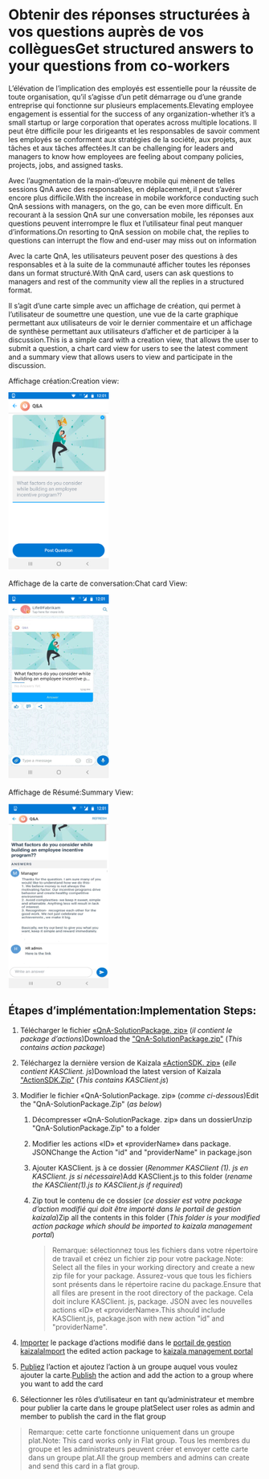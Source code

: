 # <a name="get-structured-answers-to-your-questions-from-co-workers"></a><span data-ttu-id="dd8e4-101">Obtenir des réponses structurées à vos questions auprès de vos collègues</span><span class="sxs-lookup"><span data-stu-id="dd8e4-101">Get structured answers to your questions from co-workers</span></span>

<span data-ttu-id="dd8e4-102">L’élévation de l’implication des employés est essentielle pour la réussite de toute organisation, qu’il s’agisse d’un petit démarrage ou d’une grande entreprise qui fonctionne sur plusieurs emplacements.</span><span class="sxs-lookup"><span data-stu-id="dd8e4-102">Elevating employee engagement is essential for the success of any organization-whether it’s a small startup or large corporation that operates across multiple locations.</span></span> <span data-ttu-id="dd8e4-103">Il peut être difficile pour les dirigeants et les responsables de savoir comment les employés se conforment aux stratégies de la société, aux projets, aux tâches et aux tâches affectées.</span><span class="sxs-lookup"><span data-stu-id="dd8e4-103">It can be challenging for leaders and managers to know how employees are feeling about company policies, projects, jobs, and assigned tasks.</span></span>

<span data-ttu-id="dd8e4-104">Avec l’augmentation de la main-d’œuvre mobile qui mènent de telles sessions QnA avec des responsables, en déplacement, il peut s’avérer encore plus difficile.</span><span class="sxs-lookup"><span data-stu-id="dd8e4-104">With the increase in mobile workforce conducting such QnA sessions with managers, on the go, can be even more difficult.</span></span> <span data-ttu-id="dd8e4-105">En recourant à la session QnA sur une conversation mobile, les réponses aux questions peuvent interrompre le flux et l’utilisateur final peut manquer d’informations.</span><span class="sxs-lookup"><span data-stu-id="dd8e4-105">On resorting to QnA session on mobile chat, the replies to questions can interrupt the flow and end-user may miss out on information</span></span>

<span data-ttu-id="dd8e4-106">Avec la carte QnA, les utilisateurs peuvent poser des questions à des responsables et à la suite de la communauté afficher toutes les réponses dans un format structuré.</span><span class="sxs-lookup"><span data-stu-id="dd8e4-106">With QnA card, users can ask questions to managers and rest of the community view all the replies in a structured format.</span></span>

<span data-ttu-id="dd8e4-107">Il s’agit d’une carte simple avec un affichage de création, qui permet à l’utilisateur de soumettre une question, une vue de la carte graphique permettant aux utilisateurs de voir le dernier commentaire et un affichage de synthèse permettant aux utilisateurs d’afficher et de participer à la discussion.</span><span class="sxs-lookup"><span data-stu-id="dd8e4-107">This is a simple card with a creation view, that allows the user to submit a question, a chart card view for users to see the latest comment and a summary view that allows users to view and participate in the discussion.</span></span>

<span data-ttu-id="dd8e4-108">Affichage création:</span><span class="sxs-lookup"><span data-stu-id="dd8e4-108">Creation view:</span></span>

<img src="QnAImages/1.png" alt="Chat card view Logo" width="200" />

<span data-ttu-id="dd8e4-109">Affichage de la carte de conversation:</span><span class="sxs-lookup"><span data-stu-id="dd8e4-109">Chat card View:</span></span>

<img src="QnAImages/2.png" alt="Chat card view Logo" width="200" />

<span data-ttu-id="dd8e4-110">Affichage de Résumé:</span><span class="sxs-lookup"><span data-stu-id="dd8e4-110">Summary View:</span></span>

<img src="QnAImages/3.png" alt="Chat card view Logo" width="200" />

## <a name="implementation-steps"></a><span data-ttu-id="dd8e4-111">Étapes d’implémentation:</span><span class="sxs-lookup"><span data-stu-id="dd8e4-111">Implementation Steps:</span></span>
1. <span data-ttu-id="dd8e4-112">Télécharger le fichier [«QnA-SolutionPackage. zip»](https://aka.ms/QnA-SolutionPackage) (*il contient le package d’actions*)</span><span class="sxs-lookup"><span data-stu-id="dd8e4-112">Download the ["QnA-SolutionPackage.zip"](https://aka.ms/QnA-SolutionPackage) (*This contains action package*)</span></span>
2. <span data-ttu-id="dd8e4-113">Téléchargez la dernière version de Kaizala [«ActionSDK. zip»](https://manage.kaiza.la/MiniApps/DownloadSDK) (*elle contient KASClient. js*)</span><span class="sxs-lookup"><span data-stu-id="dd8e4-113">Download the latest version of Kaizala ["ActionSDK.Zip"](https://manage.kaiza.la/MiniApps/DownloadSDK) (*This contains KASClient.js*)</span></span>
3. <span data-ttu-id="dd8e4-114">Modifier le fichier «QnA-SolutionPackage. zip» (*comme ci-dessous*)</span><span class="sxs-lookup"><span data-stu-id="dd8e4-114">Edit the "QnA-SolutionPackage.Zip" (*as below*)</span></span>
   1. <span data-ttu-id="dd8e4-115">Décompresser «QnA-SolutionPackage. zip» dans un dossier</span><span class="sxs-lookup"><span data-stu-id="dd8e4-115">Unzip "QnA-SolutionPackage.Zip" to a folder</span></span>
   2. <span data-ttu-id="dd8e4-116">Modifier les actions «ID» et «providerName» dans package. JSON</span><span class="sxs-lookup"><span data-stu-id="dd8e4-116">Change the Action "id" and "providerName" in package.json</span></span>
   3. <span data-ttu-id="dd8e4-117">Ajouter KASClient. js à ce dossier (*Renommer KASClient (1). js en KASClient. js si nécessaire*)</span><span class="sxs-lookup"><span data-stu-id="dd8e4-117">Add KASClient.js to this folder (*rename the KASClient(1).js to KASClient.js if required*)</span></span>
   4. <span data-ttu-id="dd8e4-118">Zip tout le contenu de ce dossier (*ce dossier est votre package d’action modifié qui doit être importé dans le portail de gestion kaizala*)</span><span class="sxs-lookup"><span data-stu-id="dd8e4-118">Zip all the contents in this folder (*This folder is your modified action package which should be imported to kaizala management portal*)</span></span>    
       
      > <span data-ttu-id="dd8e4-119">Remarque: sélectionnez tous les fichiers dans votre répertoire de travail et créez un fichier zip pour votre package.</span><span class="sxs-lookup"><span data-stu-id="dd8e4-119">Note: Select all the files in your working directory and create a new zip file for your package.</span></span> <span data-ttu-id="dd8e4-120">Assurez-vous que tous les fichiers sont présents dans le répertoire racine du package.</span><span class="sxs-lookup"><span data-stu-id="dd8e4-120">Ensure that all files are present in the root directory of the package.</span></span> <span data-ttu-id="dd8e4-121">Cela doit inclure KASClient. js, package. JSON avec les nouvelles actions «ID» et «providerName».</span><span class="sxs-lookup"><span data-stu-id="dd8e4-121">This should include  KASClient.js, package.json with new action "id" and "providerName".</span></span>
       
4. <span data-ttu-id="dd8e4-122">[Importer](https://docs.microsoft.com/en-us/kaizala/actions/publish#import-kaizala-action) le package d’actions modifié dans le [portail de gestion kaizala](https://manage.kaiza.la/)</span><span class="sxs-lookup"><span data-stu-id="dd8e4-122">[Import](https://docs.microsoft.com/en-us/kaizala/actions/publish#import-kaizala-action) the edited action package to [kaizala management portal](https://manage.kaiza.la/)</span></span>
5. <span data-ttu-id="dd8e4-123">[Publiez](https://docs.microsoft.com/en-us/kaizala/actions/publish) l’action et ajoutez l’action à un groupe auquel vous voulez ajouter la carte.</span><span class="sxs-lookup"><span data-stu-id="dd8e4-123">[Publish](https://docs.microsoft.com/en-us/kaizala/actions/publish) the action and add the action to a group where you want to add the card</span></span>
6. <span data-ttu-id="dd8e4-124">Sélectionner les rôles d’utilisateur en tant qu’administrateur et membre pour publier la carte dans le groupe plat</span><span class="sxs-lookup"><span data-stu-id="dd8e4-124">Select user roles as admin and member to publish the card in the flat group</span></span>

> <span data-ttu-id="dd8e4-125">Remarque: cette carte fonctionne uniquement dans un groupe plat.</span><span class="sxs-lookup"><span data-stu-id="dd8e4-125">Note: This card works only in Flat group.</span></span> <span data-ttu-id="dd8e4-126">Tous les membres du groupe et les administrateurs peuvent créer et envoyer cette carte dans un groupe plat.</span><span class="sxs-lookup"><span data-stu-id="dd8e4-126">All the group members and admins can create and send this card in a flat group.</span></span>
